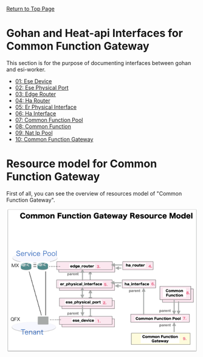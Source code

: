 [Return to Top Page](../README.md)

# Gohan and Heat-api Interfaces for Common Function Gateway 
This section is for the purpose of documenting interfaces between gohan and esi-worker.

* [01: Ese Device](01_ese_device.md)
* [02: Ese Physical Port](02_ese_physical_port.md)
* [03: Edge Router](03_edge_router.md)
* [04: Ha Router](04_ha_router.md)
* [05: Er Physical Interface](05_er_physical_interface.md)
* [06: Ha Interface](06_ha_interface.md)
* [07: Common Function Pool](07_common_function_pool.md)
* [08: Common Function](08_common_function.md)
* [09: Nat Ip Pool](09_nat_ip_pool.md)
* [10: Common Function Gateway](10_common_function_gateway.md)

# Resource model for Common Function Gateway
First of all, you can see the overview of resources model of "Common Function Gateway".

![Overview](resource/gohan_investigate_for_commfuncgw.001.png)

